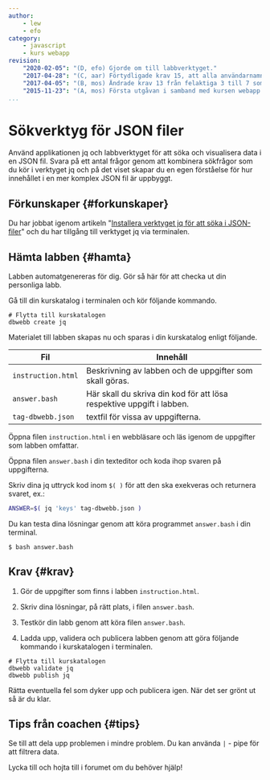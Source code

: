 ```yaml
---
author:
    - lew
    - efo
category:
    - javascript
    - kurs webapp
revision:
    "2020-02-05": "(D, efo) Gjorde om till labbverktyget."
    "2017-04-28": "(C, aar) Förtydligade krav 15, att alla användarnamn ska hittas och inte bara det första."
    "2017-04-05": "(B, mos) Ändrade krav 13 från felaktiga 3 till 7 som facit visar."
    "2015-11-23": "(A, mos) Första utgåvan i samband med kursen webapp."
...
```

Sökverktyg för JSON filer
==================================

Använd applikationen jq och labbverktyget för att söka och visualisera data i en JSON fil. Svara på ett antal frågor genom att kombinera sökfrågor som du kör i verktyget jq och på det viset skapar du en egen förståelse för hur innehållet i en mer komplex JSON fil är uppbyggt.

<!--more-->



Förkunskaper {#forkunskaper}
-----------------------

Du har jobbat igenom artikeln "[Installera verktyget jq för att söka i JSON-filer](kunskap/installera-verktyget-jq-for-att-soka-i-json-filer)" och du har tillgång till verktyget jq via terminalen.



Hämta labben {#hamta}
-----------------------

Labben automatgenereras för dig. Gör så här för att checka ut din personliga labb.

Gå till din kurskatalog i terminalen och kör följande kommando.

```shell
# Flytta till kurskatalogen
dbwebb create jq
```

Materialet till labben skapas nu och sparas i din kurskatalog enligt följande.

| Fil                | Innehåll                                                              |
|--------------------|-----------------------------------------------------------------------|
| `instruction.html` | Beskrivning av labben och de uppgifter som skall göras.               |
| `answer.bash`      | Här skall du skriva din kod för att lösa respektive uppgift i labben. |
| `tag-dbwebb.json`          | textfil för vissa av uppgifterna.                              |


Öppna filen `instruction.html` i en webbläsare och läs igenom de uppgifter som labben omfattar.

Öppna filen `answer.bash` i din texteditor och koda ihop svaren på uppgifterna.

Skriv dina jq uttryck kod inom `$( )` för att den ska exekveras och returnera svaret, ex.:

```bash
ANSWER=$( jq 'keys' tag-dbwebb.json )
```

Du kan testa dina lösningar genom att köra programmet `answer.bash` i din terminal.

```shell
$ bash answer.bash
```



Krav {#krav}
-----------------------

1. Gör de uppgifter som finns i labben `instruction.html`.

2. Skriv dina lösningar, på rätt plats, i filen `answer.bash`.

3. Testkör din labb genom att köra filen `answer.bash`.

4. Ladda upp, validera och publicera labben genom att göra följande kommando i kurskatalogen i terminalen.

```shell
# Flytta till kurskatalogen
dbwebb validate jq
dbwebb publish jq
```

Rätta eventuella fel som dyker upp och publicera igen. När det ser grönt ut så är du klar.



Tips från coachen {#tips}
-----------------------

Se till att dela upp problemen i mindre problem. Du kan använda `|` - pipe för att filtrera data.



Lycka till och hojta till i forumet om du behöver hjälp!
